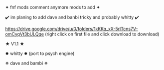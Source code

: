 ✦ fnf mods comment anymore mods to add ✦

✔️ im planing to add dave and banbi tricky and probably whitty ✔️

https://drive.google.com/drive/u/0/folders/1kKKq_xX-5rlTcns7V-omCyqVt3bULQqe (right click on first file and click download to download)

★ V1.1 ★

✹ whitty ✹ (port to psych engine)

 ✵ dave and bambi ✵ 
 

